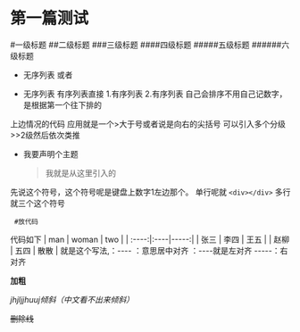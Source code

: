# 第一篇测试
#一级标题
##二级标题
###三级标题
####四级标题
#####五级标题
######六级标题

* 无序列表 或者
+ 无序列表
有序列表直接
1.有序列表
2.有序列表
自己会排序不用自己记数字，是根据第一个往下排的

上边情况的代码 应用就是一个>大于号或者说是向右的尖括号
可以引入多个分级>>2级然后依次类推
* 我要声明个主题
    > 我就是从这里引入的

先说这个符号，这个符号呢是键盘上数字1左边那个。
单行呢就 `<div></div>`
多行就三个这个符号
   ```
    #放代码
   ```

代码如下
| man | woman | two |
| :----:|:----|-----:|
| 张三 | 李四 | 王五 |
| 赵柳 | 五四 | 散散 |
就是这个写法,：---- ：意思居中对齐
：----就是左对齐
-----：右对齐

**加粗**

_jhjljjhuuj倾斜（中文看不出来倾斜）_

~~删除线~~
